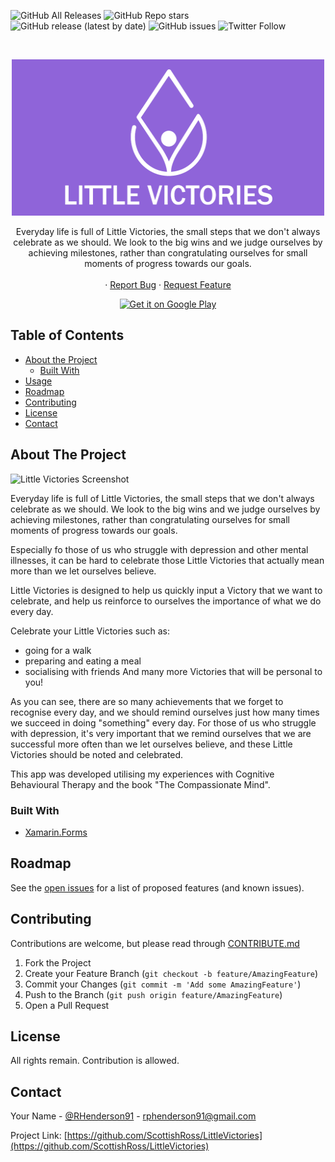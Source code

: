 
![GitHub All Releases](https://img.shields.io/github/downloads/ScottishRoss/LittleVictories/total?style=for-the-badge)
![GitHub Repo stars](https://img.shields.io/github/stars/ScottishRoss/LittleVictories?style=for-the-badge)
![GitHub release (latest by date)](https://img.shields.io/github/v/release/ScottishRoss/Littlevictories?style=for-the-badge)
![GitHub issues](https://img.shields.io/github/issues-raw/scottishross/littlevictories?style=for-the-badge)
![Twitter Follow](https://img.shields.io/twitter/follow/Rhenderson91?style=for-the-badge)

<!-- PROJECT LOGO -->
<br />
<p align="center">
  <a href="https://github.com/ScottishRoss/LittleVictories">
    <img src="https://github.com/ScottishRoss/LittleVictories/blob/master/Images/LV%20Big.png?raw=true" alt="Logo" width="500" height="250">
  </a>

  <p align="center">
    Everyday life is full of Little Victories, the small steps that we don't always celebrate as we should. We look to the big wins and we judge ourselves by achieving milestones, rather than congratulating ourselves for small moments of progress towards our goals.
    <br />
    <br />
    ·
    <a href="https://github.com/scottishross/littlevictories/issues">Report Bug</a>
    ·
    <a href="https://github.com/scottishross/littlevictories/issues">Request Feature</a>
  </p>

<p align="center">
      <a href='https://play.google.com/store/apps/details?id=rphenderson.dev.littlevictories'>
        <img alt='Get it on Google Play' src='https://play.google.com/intl/en_gb/badges/static/images/badges/en_badge_web_generic.png'/>
      </a>
    </p>


<!-- TABLE OF CONTENTS -->
## Table of Contents

* [About the Project](#about-the-project)
  * [Built With](#built-with)
* [Usage](#usage)
* [Roadmap](#roadmap)
* [Contributing](#contributing)
* [License](#license)
* [Contact](#contact)

<!-- ABOUT THE PROJECT -->
## About The Project

![Little Victories Screenshot](https://github.com/ScottishRoss/LittleVictories/blob/master/Images/full.png?raw=true)

Everyday life is full of Little Victories, the small steps that we don't always celebrate as we should. We look to the big wins and we judge ourselves by achieving milestones, rather than congratulating ourselves for small moments of progress towards our goals.

Especially fo those of us who struggle with depression and other mental illnesses, it can be hard to celebrate those Little Victories that actually mean more than we let ourselves believe.

Little Victories is designed to help us quickly input a Victory that we want to celebrate, and help us reinforce to ourselves the importance of what we do every day.

Celebrate your Little Victories such as:
- going for a walk
- preparing and eating a meal
- socialising with friends
And many more Victories that will be personal to you!

As you can see, there are so many achievements that we forget to recognise every day, and we should remind ourselves just how many times we succeed in doing "something" every day. For those of us who struggle with depression, it's very important that we remind ourselves that we are successful more often than we let ourselves believe, and these Little Victories should be noted and celebrated.

This app was developed utilising my experiences with Cognitive Behavioural Therapy and the book "The Compassionate Mind".


### Built With

* [Xamarin.Forms](https://dotnet.microsoft.com/apps/xamarin/xamarin-forms)

<!-- ROADMAP -->
## Roadmap

See the [open issues](https://github.com/scottishross/littlevictories/issues) for a list of proposed features (and known issues).

<!-- CONTRIBUTING -->
## Contributing

Contributions are welcome, but please read through [CONTRIBUTE.md](https://github.com/ScottishRoss/LittleVictories/blob/master/CONTRIBUTE.md)

1. Fork the Project
2. Create your Feature Branch (`git checkout -b feature/AmazingFeature`)
3. Commit your Changes (`git commit -m 'Add some AmazingFeature'`)
4. Push to the Branch (`git push origin feature/AmazingFeature`)
5. Open a Pull Request


<!-- LICENSE -->
## License

All rights remain. Contribution is allowed.


<!-- CONTACT -->
## Contact

Your Name - [@RHenderson91](https://twitter.com/RHenderson91) - rphenderson91@gmail.com

Project Link: [https://github.com/ScottishRoss/LittleVictories](https://github.com/ScottishRoss/LittleVictories)
